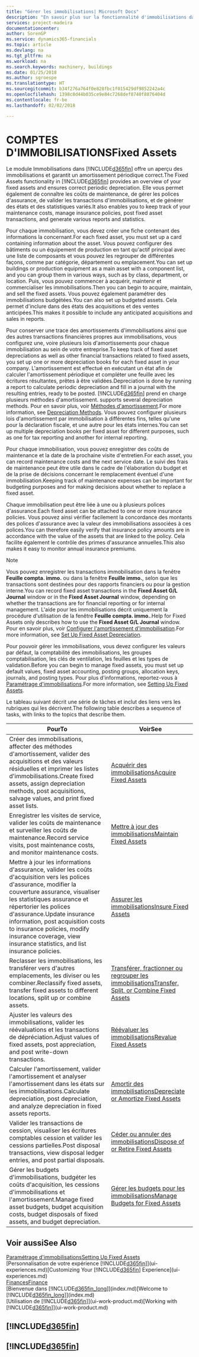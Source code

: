 ```yaml
---
title: "Gérer les immobilisations| Microsoft Docs"
description: "En savoir plus sur la fonctionnalité d'immobilisations dans Financials et affichez un aperçu de l'utilisation des immobilisations."
services: project-madeira
documentationcenter: 
author: SorenGP
ms.service: dynamics365-financials
ms.topic: article
ms.devlang: na
ms.tgt_pltfrm: na
ms.workload: na
ms.search.keywords: machinery, buildings
ms.date: 01/25/2018
ms.author: sgroespe
ms.translationtype: HT
ms.sourcegitcommit: b34f276a764f0e828fbc1f015429df9852242a4c
ms.openlocfilehash: 1398c8d44b035ce9e84c7268def8740f8876404d
ms.contentlocale: fr-be
ms.lasthandoff: 02/02/2018

---
```

# <a name="fixed-assets"></a><span data-ttu-id="96341-103">COMPTES D'IMMOBILISATIONS</span><span class="sxs-lookup"><span data-stu-id="96341-103">Fixed Assets</span></span>
<span data-ttu-id="96341-104">Le module Immobilisations dans [!INCLUDE[d365fin](includes/d365fin_md.md)] offre un aperçu des immobilisations et garantit un amortissement périodique correct.</span><span class="sxs-lookup"><span data-stu-id="96341-104">The Fixed Assets functionality in [!INCLUDE[d365fin](includes/d365fin_md.md)] provides an overview of your fixed assets and ensures correct periodic depreciation.</span></span> <span data-ttu-id="96341-105">Elle vous permet également de connaître les coûts de maintenance, de gérer les polices d'assurance, de valider les transactions d'immobilisations, et de générer des états et des statistiques variés.</span><span class="sxs-lookup"><span data-stu-id="96341-105">It also enables you to keep track of your maintenance costs, manage insurance policies, post fixed asset transactions, and generate various reports and statistics.</span></span>

<span data-ttu-id="96341-106">Pour chaque immobilisation, vous devez créer une fiche contenant des informations la concernant.</span><span class="sxs-lookup"><span data-stu-id="96341-106">For each fixed asset, you must set up a card containing information about the asset.</span></span> <span data-ttu-id="96341-107">Vous pouvez configurer des bâtiments ou un équipement de production en tant qu'actif principal avec une liste de composants et vous pouvez les regrouper de différentes façons, comme par catégorie, département ou emplacement.</span><span class="sxs-lookup"><span data-stu-id="96341-107">You can set up buildings or production equipment as a main asset with a component list, and you can group them in various ways, such as by class, department, or location.</span></span> <span data-ttu-id="96341-108">Puis, vous pouvez commencer à acquérir, maintenir et commercialiser les immobilisations.</span><span class="sxs-lookup"><span data-stu-id="96341-108">Then you can begin to acquire, maintain, and sell the fixed assets.</span></span> <span data-ttu-id="96341-109">Vous pouvez également paramétrer des immobilisations budgétées.</span><span class="sxs-lookup"><span data-stu-id="96341-109">You can also set up budgeted assets.</span></span> <span data-ttu-id="96341-110">Cela permet d'inclure dans des états des acquisitions et des ventes anticipées.</span><span class="sxs-lookup"><span data-stu-id="96341-110">This makes it possible to include any anticipated acquisitions and sales in reports.</span></span>

<span data-ttu-id="96341-111">Pour conserver une trace des amortissements d'immobilisations ainsi que des autres transactions financières propres aux immobilisations, vous configurez une, voire plusieurs lois d'amortissements pour chaque immobilisation au sein de votre entreprise.</span><span class="sxs-lookup"><span data-stu-id="96341-111">To keep track of fixed asset depreciations as well as other financial transactions related to fixed assets, you set up one or more depreciation books for each fixed asset in your company.</span></span> <span data-ttu-id="96341-112">L'amortissement est effectué en exécutant un état afin de calculer l'amortissement périodique et compléter une feuille avec les écritures résultantes, prêtes à être validées.</span><span class="sxs-lookup"><span data-stu-id="96341-112">Depreciation is done by running a report to calculate periodic depreciation and fill in a journal with the resulting entries, ready to be posted.</span></span> [!INCLUDE[d365fin](includes/d365fin_md.md)]<span data-ttu-id="96341-113"> prend en charge plusieurs méthodes d'amortissement.</span><span class="sxs-lookup"><span data-stu-id="96341-113"> supports several depreciation methods.</span></span> <span data-ttu-id="96341-114">Pour en savoir plus, voir [Méthodes d'amortissement](fa-depreciation-methods.md).</span><span class="sxs-lookup"><span data-stu-id="96341-114">For more information, see [Depreciation Methods](fa-depreciation-methods.md).</span></span> <span data-ttu-id="96341-115">Vous pouvez configurer plusieurs lois d'amortissement par immobilisation à différentes fins, telles qu'une pour la déclaration fiscale, et une autre pour les états internes.</span><span class="sxs-lookup"><span data-stu-id="96341-115">You can set up multiple depreciation books per fixed asset for different purposes, such as one for tax reporting and another for internal reporting.</span></span>

<span data-ttu-id="96341-116">Pour chaque immobilisation, vous pouvez enregistrer des coûts de maintenance et la date de la prochaine visite d'entretien.</span><span class="sxs-lookup"><span data-stu-id="96341-116">For each asset, you can record maintenance costs and the next service date.</span></span> <span data-ttu-id="96341-117">Le suivi des frais de maintenance peut être utile dans le cadre de l'élaboration du budget et de la prise de décisions concernant le remplacement éventuel d'une immobilisation.</span><span class="sxs-lookup"><span data-stu-id="96341-117">Keeping track of maintenance expenses can be important for budgeting purposes and for making decisions about whether to replace a fixed asset.</span></span>

<span data-ttu-id="96341-118">Chaque immobilisation peut être liée à une ou à plusieurs polices d'assurance.</span><span class="sxs-lookup"><span data-stu-id="96341-118">Each fixed asset can be attached to one or more insurance policies.</span></span> <span data-ttu-id="96341-119">Vous pouvez ainsi vérifier facilement la concordance des montants des polices d'assurance avec la valeur des immobilisations associées à ces polices.</span><span class="sxs-lookup"><span data-stu-id="96341-119">You can therefore easily verify that insurance policy amounts are in accordance with the value of the assets that are linked to the policy.</span></span> <span data-ttu-id="96341-120">Cela facilite également le contrôle des primes d'assurance annuelles.</span><span class="sxs-lookup"><span data-stu-id="96341-120">This also makes it easy to monitor annual insurance premiums.</span></span>

> [!NOTE]  
>   <span data-ttu-id="96341-121">Vous pouvez enregistrer les transactions immobilisation dans la fenêtre **Feuille compta. immo.** ou dans la fenêtre **Feuille immo.**, selon que les transactions sont destinées pour des rapports financiers ou pour la gestion interne.</span><span class="sxs-lookup"><span data-stu-id="96341-121">You can record fixed asset transactions in the **Fixed Asset G/L Journal** window or in the **Fixed Asset Journal** window, depending on whether the transactions are for financial reporting or for internal management.</span></span> <span data-ttu-id="96341-122">L'aide pour les immobilisations décrit uniquement la procédure d'utilisation de la fenêtre **Feuille compta. immo.**.</span><span class="sxs-lookup"><span data-stu-id="96341-122">Help for Fixed Assets only describes how to use the **Fixed Asset G/L Journal** window.</span></span> <span data-ttu-id="96341-123">Pour en savoir plus, voir [Configurer l'amortissement d'immobilisation](fa-how-setup-depreciation.md).</span><span class="sxs-lookup"><span data-stu-id="96341-123">For more information, see [Set Up Fixed Asset Depreciation](fa-how-setup-depreciation.md).</span></span>

<span data-ttu-id="96341-124">Pour pouvoir gérer les immobilisations, vous devez configurer les valeurs par défaut, la comptabilité des immobilisations, les groupes comptabilisation, les clés de ventilation, les feuilles et les types de validation.</span><span class="sxs-lookup"><span data-stu-id="96341-124">Before you can begin to manage fixed assets, you must set up default values, fixed asset accounting, posting groups, allocation keys, journals, and posting types.</span></span> <span data-ttu-id="96341-125">Pour plus d'informations, reportez-vous à [Paramétrage d'immobilisations](fa-setup.md).</span><span class="sxs-lookup"><span data-stu-id="96341-125">For more information, see [Setting Up Fixed Assets](fa-setup.md).</span></span>

<span data-ttu-id="96341-126">Le tableau suivant décrit une série de tâches et inclut des liens vers les rubriques qui les décrivent.</span><span class="sxs-lookup"><span data-stu-id="96341-126">The following table describes a sequence of tasks, with links to the topics that describe them.</span></span>

| <span data-ttu-id="96341-127">Pour</span><span class="sxs-lookup"><span data-stu-id="96341-127">To</span></span> | <span data-ttu-id="96341-128">Voir</span><span class="sxs-lookup"><span data-stu-id="96341-128">See</span></span> |
| --- | --- |
| <span data-ttu-id="96341-129">Créer des immobilisations, affecter des méthodes d'amortissement, valider des acquisitions et des valeurs résiduelles et imprimer les listes d'immobilisations.</span><span class="sxs-lookup"><span data-stu-id="96341-129">Create fixed assets, assign depreciation methods, post acquisitions, salvage values, and print fixed asset lists.</span></span> |[<span data-ttu-id="96341-130">Acquérir des immobilisations</span><span class="sxs-lookup"><span data-stu-id="96341-130">Acquire Fixed Assets</span></span>](fa-how-acquire.md) |
| <span data-ttu-id="96341-131">Enregistrer les visites de service, valider les coûts de maintenance et surveiller les coûts de maintenance.</span><span class="sxs-lookup"><span data-stu-id="96341-131">Record service visits, post maintenance costs, and monitor maintenance costs.</span></span> |[<span data-ttu-id="96341-132">Mettre à jour des immobilisations</span><span class="sxs-lookup"><span data-stu-id="96341-132">Maintain Fixed Assets</span></span>](fa-how-maintain.md) |
| <span data-ttu-id="96341-133">Mettre à jour les informations d'assurance, valider les coûts d'acquisition vers les polices d'assurance, modifier la couverture assurance, visualiser les statistiques assurance et répertorier les polices d'assurance.</span><span class="sxs-lookup"><span data-stu-id="96341-133">Update insurance information, post acquisition costs to insurance policies, modify insurance coverage, view insurance statistics, and list insurance policies.</span></span> |[<span data-ttu-id="96341-134">Assurer les immobilisations</span><span class="sxs-lookup"><span data-stu-id="96341-134">Insure Fixed Assets</span></span>](fa-how-insure.md) |
| <span data-ttu-id="96341-135">Reclasser les immobilisations, les transférer vers d'autres emplacements, les diviser ou les combiner.</span><span class="sxs-lookup"><span data-stu-id="96341-135">Reclassify fixed assets, transfer fixed assets to different locations, split up or combine assets.</span></span> |[<span data-ttu-id="96341-136">Transférer, fractionner ou regrouper les immobilisations</span><span class="sxs-lookup"><span data-stu-id="96341-136">Transfer, Split, or Combine Fixed Assets</span></span>](fa-how-trans-split-combine.md) |
| <span data-ttu-id="96341-137">Ajuster les valeurs des immobilisations, valider les réévaluations et les transactions de dépréciation.</span><span class="sxs-lookup"><span data-stu-id="96341-137">Adjust values of fixed assets, post appreciation, and post write-down transactions.</span></span> |[<span data-ttu-id="96341-138">Réévaluer les immobilisations</span><span class="sxs-lookup"><span data-stu-id="96341-138">Revalue Fixed Assets</span></span>](fa-how-revalue.md) |
| <span data-ttu-id="96341-139">Calculer l'amortissement, valider l'amortissement et analyser l'amortissement dans les états sur les immobilisations.</span><span class="sxs-lookup"><span data-stu-id="96341-139">Calculate depreciation, post depreciation, and  analyze depreciation in fixed assets reports.</span></span> |[<span data-ttu-id="96341-140">Amortir des immobilisations</span><span class="sxs-lookup"><span data-stu-id="96341-140">Depreciate or Amortize Fixed Assets</span></span>](fa-how-depreciate-amortize.md) |
| <span data-ttu-id="96341-141">Valider les transactions de cession, visualiser les écritures comptables cession et valider les cessions partielles.</span><span class="sxs-lookup"><span data-stu-id="96341-141">Post disposal transactions, view disposal ledger entries, and post partial disposals.</span></span> |[<span data-ttu-id="96341-142">Céder ou annuler des immobilisations</span><span class="sxs-lookup"><span data-stu-id="96341-142">Dispose of or Retire Fixed Assets</span></span>](fa-how-dispose-retire.md) |
| <span data-ttu-id="96341-143">Gérer les budgets d'immobilisations, budgéter les coûts d'acquisition, les cessions d'immobilisations et l'amortissement.</span><span class="sxs-lookup"><span data-stu-id="96341-143">Manage fixed asset budgets, budget acquisition costs, budget disposals of fixed assets, and budget depreciation.</span></span> |[<span data-ttu-id="96341-144">Gérer les budgets pour les immobilisations</span><span class="sxs-lookup"><span data-stu-id="96341-144">Manage Budgets for Fixed Assets</span></span>](fa-how-manage-budgets.md) |

## <a name="see-also"></a><span data-ttu-id="96341-145">Voir aussi</span><span class="sxs-lookup"><span data-stu-id="96341-145">See Also</span></span>
[<span data-ttu-id="96341-146">Paramétrage d'immobilisations</span><span class="sxs-lookup"><span data-stu-id="96341-146">Setting Up Fixed Assets</span></span>](fa-setup.md)  
<span data-ttu-id="96341-147">[Personnalisation de votre expérience [!INCLUDE[d365fin](includes/d365fin_md.md)]](ui-experiences.md)</span><span class="sxs-lookup"><span data-stu-id="96341-147">[Customizing Your [!INCLUDE[d365fin](includes/d365fin_md.md)] Experience](ui-experiences.md)</span></span>  
[<span data-ttu-id="96341-148">Finances</span><span class="sxs-lookup"><span data-stu-id="96341-148">Finance</span></span>](finance.md)  
<span data-ttu-id="96341-149">[Bienvenue dans [!INCLUDE[d365fin_long](includes/d365fin_long_md.md)]](index.md)</span><span class="sxs-lookup"><span data-stu-id="96341-149">[Welcome to [!INCLUDE[d365fin_long](includes/d365fin_long_md.md)]](index.md)</span></span>  
<span data-ttu-id="96341-150">[Utilisation de [!INCLUDE[d365fin](includes/d365fin_md.md)]](ui-work-product.md)</span><span class="sxs-lookup"><span data-stu-id="96341-150">[Working with [!INCLUDE[d365fin](includes/d365fin_md.md)]](ui-work-product.md)</span></span>

## [!INCLUDE[d365fin](includes/free_trial_md.md)]  
## [!INCLUDE[d365fin](includes/training_link_md.md)]

